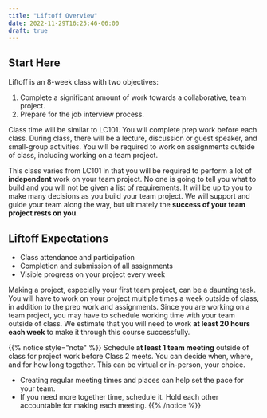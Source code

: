```yaml
---
title: "Liftoff Overview"
date: 2022-11-29T16:25:46-06:00
draft: true
---
```

 ## Start Here

Liftoff is an 8-week class with two objectives:

1. Complete a significant amount of work towards a collaborative, team project.
1. Prepare for the job interview process.

Class time will be similar to LC101. You will complete prep work before each class. During class, there will be a lecture, discussion or guest speaker, and small-group activities. You will be required to work on assignments outside of class, including working on a team project.

This class varies from LC101 in that you will be required to perform a lot of **independent** work on your team project. No one is going to tell you what to build and you will not be given a list of requirements. It will be up to you to make many decisions as you build your team project. We will support and guide your team along the way, but ultimately the **success of your team project rests on you**.

## Liftoff Expectations

- Class attendance and participation
- Completion and submission of all assignments
- Visible progress on your project every week


Making a project, especially your first team project, can be a daunting task. You will have to work on your project multiple times a week outside of class, in addition to the prep work and assignments. Since you are working on a team project, you may have to schedule working time with your team outside of class.  We estimate that you will need to work **at least 20 hours each week** to make it through this course successfully.   

{{% notice style="note" %}}
   Schedule **at least 1 team meeting** outside of class for project work before Class 2 meets. You can decide when, where, and for how long together.  This can be virtual or in-person, your choice.
   - Creating regular meeting times and places can help set the pace for your team. 
   - If you need more together time, schedule it.  Hold each other accountable for making each meeting.
{{% /notice %}}